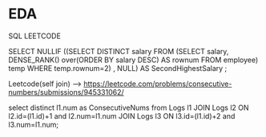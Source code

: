 # EDA

SQL LEETCODE


SELECT NULLIF ((SELECT DISTINCT salary FROM (SELECT salary, DENSE_RANK() over(ORDER BY salary DESC) AS rownum  FROM employee) temp WHERE temp.rownum=2) , NULL) AS SecondHighestSalary ;

Leetcode(self join) --> https://leetcode.com/problems/consecutive-numbers/submissions/945331062/


select distinct l1.num as ConsecutiveNums from Logs l1 
JOIN Logs l2 ON l2.id=(l1.id)+1 and l2.num=l1.num
JOIN Logs l3 ON l3.id=(l1.id)+2 and l3.num=l1.num;

